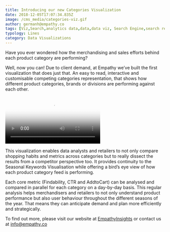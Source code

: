 ```yaml
---
title: Introducing our new Categories Visualization
date: 2018-12-05T17:07:34.835Z
image: /cms_media/categories-viz.gif
author: germanh@empathy.co
tags: [Viz,Search,analytics data,data,data viz, Search Engine,search result,Data visualisation,Data visualization,infographics,analytics,ecommerce,Seasonal Keywords]
typology: Lines
category: Data Visualizations
---
```

Have you ever wondered how the merchandising and sales efforts behind each product category are performing?

Well, now you can! Due to client demand, at Empathy we’ve built the first visualization that does just that. An easy to read, interactive and customisable competing categories representation, that shows how different product categories, brands or divisions are performing against each other.

<video controls poster="/cms_media/categories-viz.gif"><source src="/cms_media/categories-viz.mp4" type="video/mp4"></video>

This visualization enables data analysts and retailers to not only compare shopping habits and metrics across categories but to really dissect the results from a competitor perspective too. It provides continuity to the Seasonal Keywords Visualisation while offering a bird’s eye view of how each product category feed is performing.

Each core metric (Findability, CTR and AddtoCart) can be analysed and compared in parallel for each category on a day-by-day basis. This regular analysis helps merchandisers and retailers to not only understand product performance but also user behaviour throughout the different seasons of the year. That means they can anticipate demand and plan more efficiently and strategically.

To find out more, please visit our website at [EmpathyInsights](https://www.empathy.co/services/empathy-insight/) or contact us at [info@empathy.co](https://www.empathy.co/contact-us/)
